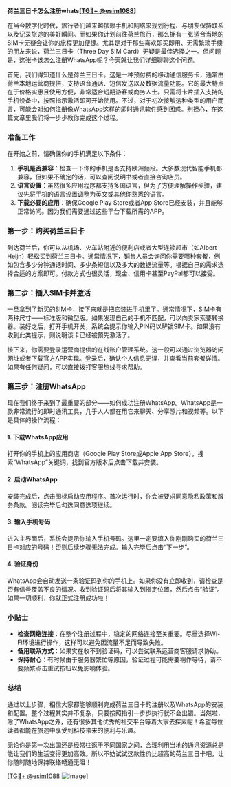 **荷兰三日卡怎么注册whats[[TG💪+ @esim1088](https://t.me/s/esim1088)]**

在当今数字化时代，旅行者们越来越依赖手机和网络来规划行程、与朋友保持联系以及记录旅途的美好瞬间。而如果你计划前往荷兰旅行，那么拥有一张适合当地的SIM卡无疑会让你的旅程更加便捷。尤其是对于那些喜欢即买即用、无需繁琐手续的朋友来说，荷兰三日卡（Three Day SIM Card）无疑是最佳选择之一。但问题是，这张卡该怎么注册WhatsApp呢？今天就让我们详细聊聊这个问题。

首先，我们得知道什么是荷兰三日卡。这是一种预付费的移动通信服务卡，通常由荷兰本地运营商提供，支持语音通话、短信发送以及数据流量功能。它的最大特点在于价格实惠且使用方便，非常适合短期游客或商务人士。只需将卡片插入支持的手机设备中，按照指示激活即可开始使用。不过，对于初次接触这种类型的用户而言，可能会对如何注册像WhatsApp这样的即时通讯软件感到困惑。别担心，在这篇文章里我们将一步步教你完成这个过程。

### 准备工作

在开始之前，请确保你的手机满足以下条件：
1. **手机是否兼容**：检查一下你的手机是否支持欧洲频段。大多数现代智能手机都兼容，但如果不确定的话，可以查阅说明书或者直接咨询店员。
2. **语言设置**：虽然很多应用程序都支持多国语言，但为了方便理解操作步骤，建议先将手机的语言设置调整为英文或其他你熟悉的语言。
3. **下载必要的应用**：确保Google Play Store或者App Store已经安装，并且能够正常访问。因为我们需要通过这些平台下载所需的APP。

### 第一步：购买荷兰三日卡

到达荷兰后，你可以从机场、火车站附近的便利店或者大型连锁超市（如Albert Heijn）轻松买到荷兰三日卡。通常情况下，销售人员会询问你需要哪种套餐，例如包含多少分钟通话时间、多少条短信以及多大的数据流量等。根据自己的需求选择合适的方案即可。付款方式也很灵活，现金、信用卡甚至PayPal都可以接受。

### 第二步：插入SIM卡并激活

一旦拿到了新买的SIM卡，接下来就是把它装进手机里了。通常情况下，SIM卡有两种尺寸——标准版和微型版。如果发现自己的手机不匹配，可以向卖家索要转换器。装好之后，打开手机开关，系统会提示你输入PIN码以解锁SIM卡。如果没有收到此类提示，则说明该卡已经被预先激活了。

接下来，你需要登录运营商提供的在线账户管理系统。这一般可以通过浏览器访问网址或者下载官方APP实现。登录后，确认个人信息无误，并查看当前套餐详情。如果有任何疑问，可以直接拨打客服热线寻求帮助。

### 第三步：注册WhatsApp

现在我们终于来到了最重要的部分——如何成功注册WhatsApp。WhatsApp是一款非常流行的即时通讯工具，几乎人人都在用它来聊天、分享照片和视频等。以下是具体的操作流程：

#### 1. 下载WhatsApp应用
打开你的手机上的应用商店（Google Play Store或Apple App Store），搜索“WhatsApp”关键词，找到官方版本后点击下载并安装。

#### 2. 启动WhatsApp
安装完成后，点击图标启动应用程序。首次运行时，你会被要求同意隐私政策和服务条款。阅读完毕后勾选同意选项继续。

#### 3. 输入手机号码
进入主界面后，系统会提示你输入手机号码。这里一定要填入你刚刚购买的荷兰三日卡对应的号码！否则后续步骤无法完成。输入完毕后点击“下一步”。

#### 4. 验证身份
WhatsApp会自动发送一条验证码到你的手机上。如果你没有立即收到，请检查是否有信号覆盖不良的情况。收到验证码后将其输入到指定位置，然后点击“验证”。如果一切顺利，你就正式注册成功啦！

### 小贴士

- **检查网络连接**：在整个注册过程中，稳定的网络连接至关重要。尽量选择Wi-Fi环境进行操作，这样可以避免因流量不足而导致失败。
- **备用联系方式**：如果实在收不到验证码，可以尝试联系运营商客服请求协助。
- **保持耐心**：有时候由于服务器繁忙等原因，验证过程可能需要稍作等待，请不要频繁点击重试按钮以免影响体验。

### 总结

通过以上步骤，相信大家都能够顺利完成荷兰三日卡的注册以及WhatsApp的安装和配置。整个过程其实并不复杂，只要按照指引一步步执行就不会出错。当然啦，除了WhatsApp之外，还有很多其他优秀的社交平台等着大家去探索呢！希望每位读者都能在旅途中享受到科技带来的便利与乐趣。

无论你是第一次出国还是经常往返于不同国家之间，合理利用当地的通讯资源总是能让我们的生活变得更加高效。所以不妨试试这款性价比超高的荷兰三日卡吧，让你随时随地保持联络畅通无阻！

[[TG💪+ @esim1088](https://t.me/s/esim1088) ![Image](https://i.postimg.cc/4NQfJmqS/Snipaste-2025-05-13-00-14-12.png)]
